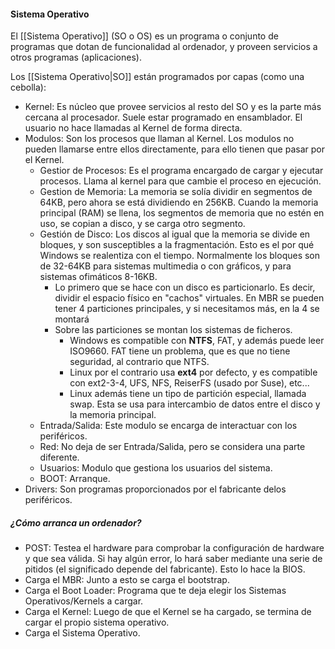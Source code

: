 #### Sistema Operativo
El [[Sistema Operativo]] (SO o OS) es un programa o conjunto de programas que dotan de funcionalidad al ordenador, y proveen servicios a otros programas (aplicaciones).

Los [[Sistema Operativo|SO]] están programados por capas (como una cebolla):
- Kernel: Es núcleo que provee servicios al resto del SO y es la parte más cercana al procesador. Suele estar programado en ensamblador. El usuario no hace llamadas al Kernel de forma directa.
- Modulos: Son los procesos que llaman al Kernel. Los modulos no pueden llamarse entre ellos directamente, para ello tienen que pasar por el Kernel. 
	- Gestior de Procesos: Es el programa encargado de cargar y ejecutar procesos. Llama al kernel para que cambie el proceso en ejecución.
	- Gestion de Memoria: La memoria se solía dividir en segmentos de 64KB, pero ahora se está dividiendo en 256KB. Cuando la memoria principal (RAM) se llena, los segmentos de memoria que no estén en uso, se copian a disco, y se carga otro segmento.
	- Gestión de Disco: Los discos al igual que la memoria se divide en bloques, y son susceptibles a la fragmentación. Esto es el por qué Windows se realentiza con el tiempo. Normalmente los bloques son de 32-64KB para sistemas multimedia o con gráficos, y para sistemas ofimáticos 8-16KB.
		- Lo primero que se hace con un disco es particionarlo. Es decir, dividir el espacio físico en "cachos" virtuales. En MBR se pueden tener 4 particiones principales, y si necesitamos más, en la 4 se montará 
		- Sobre las particiones se montan los sistemas de ficheros. 
			- Windows es compatible con __NTFS__, FAT, y además puede leer ISO9660. FAT tiene un problema, que es que no tiene seguridad, al contrario que NTFS. 
			- Linux por el contrario usa __ext4__ por defecto, y es compatible con ext2-3-4, UFS, NFS, ReiserFS (usado por Suse), etc...
			- Linux además tiene un tipo de partición especial, llamada swap. Esta se usa para intercambio de datos entre el disco y la memoria principal.
	- Entrada/Salida: Este modulo se encarga de interactuar con los periféricos.
	- Red: No deja de ser Entrada/Salida, pero se considera una parte diferente.
	- Usuarios: Modulo que gestiona los usuarios del sistema.
	- BOOT: Arranque.
- Drivers: Son programas proporcionados por el fabricante delos periféricos.

##### ¿Cómo arranca un ordenador?
- POST: Testea el hardware para comprobar la configuración de hardware y que sea válida. Si hay algún error, lo hará saber mediante una serie de pitidos (el significado depende del fabricante). Esto lo hace la BIOS.
- Carga el MBR: Junto a esto se carga el bootstrap.
- Carga el Boot Loader: Programa que te deja elegir los Sistemas Operativos/Kernels a cargar.
- Carga el Kernel: Luego de que el Kernel se ha cargado, se termina de cargar el propio sistema operativo.
- Carga el Sistema Operativo.
